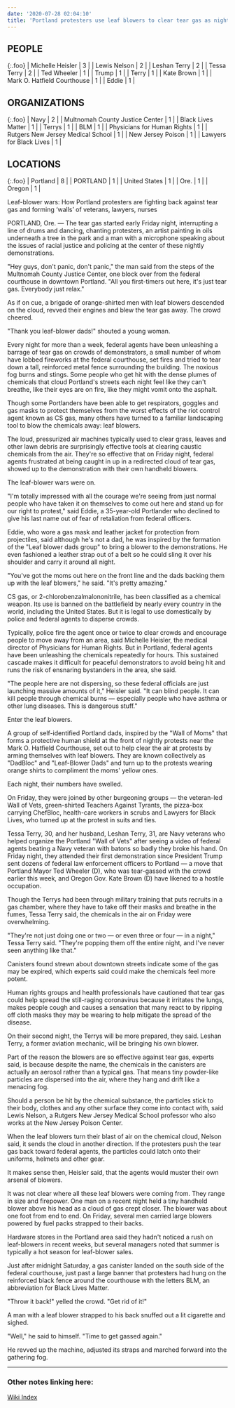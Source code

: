 ```yaml
---
date: '2020-07-28 02:04:10'
title: 'Portland protesters use leaf blowers to clear tear gas as nightly demonstrations against DHS forces continue to grow - The Washington Post'
---
```

## PEOPLE

{:.foo}
| Michelle Heisler | 3 |
| Lewis Nelson | 2 |
| Leshan Terry | 2 |
| Tessa Terry | 2 |
| Ted Wheeler | 1 |
| Trump | 1 |
| Terry | 1 |
| Kate Brown | 1 |
| Mark O. Hatfield Courthouse | 1 |
| Eddie | 1 |

## ORGANIZATIONS

{:.foo}
| Navy | 2 |
| Multnomah County Justice Center | 1 |
| Black Lives Matter | 1 |
| Terrys | 1 |
| BLM | 1 |
| Physicians for Human Rights | 1 |
| Rutgers New Jersey Medical School | 1 |
| New Jersey Poison | 1 |
| Lawyers for Black Lives | 1 |

## LOCATIONS

{:.foo}
| Portland | 8 |
| PORTLAND | 1 |
| United States | 1 |
| Ore. | 1 |
| Oregon | 1 |

Leaf-blower wars: How Portland protesters are fighting back against tear gas and forming ‘walls’ of veterans, lawyers, nurses

PORTLAND, Ore. — The tear gas started early Friday night, interrupting a
line of drums and dancing, chanting protesters, an artist painting in oils
underneath a tree in the park and a man with a microphone speaking about
the issues of racial justice and policing at the center of these nightly
demonstrations.

"Hey guys, don't panic, don't panic," the man said from the steps of the
Multnomah County Justice Center, one block over from the federal courthouse
in downtown Portland. "All you first-timers out here, it's just tear gas.
Everybody just relax."

As if on cue, a brigade of orange-shirted men with leaf blowers descended
on the cloud, revved their engines and blew the tear gas away. The crowd
cheered.

"Thank you leaf-blower dads!" shouted a young woman.

Every night for more than a week, federal agents have been unleashing a
barrage of tear gas on crowds of demonstrators, a small number of whom have
lobbed fireworks at the federal courthouse, set fires and tried to tear
down a tall, reinforced metal fence surrounding the building. The noxious
fog burns and stings. Some people who get hit with the dense plumes of
chemicals that cloud Portland's streets each night feel like they can't
breathe, like their eyes are on fire, like they might vomit onto the
asphalt.

Though some Portlanders have been able to get respirators, goggles and gas
masks to protect themselves from the worst effects of the riot control
agent known as CS gas, many others have turned to a familiar landscaping
tool to blow the chemicals away: leaf blowers.

The loud, pressurized air machines typically used to clear grass, leaves
and other lawn debris are surprisingly effective tools at clearing caustic
chemicals from the air. They're so effective that on Friday night, federal
agents frustrated at being caught in up in a redirected cloud of tear gas,
showed up to the demonstration with their own handheld blowers.

The leaf-blower wars were on.

"I'm totally impressed with all the courage we're seeing from just normal
people who have taken it on themselves to come out here and stand up for
our right to protest," said Eddie, a 35-year-old Portlander who declined to
give his last name out of fear of retaliation from federal officers.

Eddie, who wore a gas mask and leather jacket for protection from
projectiles, said although he's not a dad, he was inspired by the formation
of the "Leaf blower dads group" to bring a blower to the demonstrations. He
even fashioned a leather strap out of a belt so he could sling it over his
shoulder and carry it around all night.

"You've got the moms out here on the front line and the dads backing them
up with the leaf blowers," he said. "It's pretty amazing."

CS gas, or 2-chlorobenzalmalononitrile, has been classified as a chemical
weapon. Its use is banned on the battlefield by nearly every country in the
world, including the United States. But it is legal to use domestically by
police and federal agents to disperse crowds.

Typically, police fire the agent once or twice to clear crowds and
encourage people to move away from an area, said Michelle Heisler, the
medical director of Physicians for Human Rights. But in Portland, federal
agents have been unleashing the chemicals repeatedly for hours. This
sustained cascade makes it difficult for peaceful demonstrators to avoid
being hit and runs the risk of ensnaring bystanders in the area, she said.

"The people here are not dispersing, so these federal officials are just
launching massive amounts of it," Heisler said. "It can blind people. It
can kill people through chemical burns — especially people who have asthma
or other lung diseases. This is dangerous stuff."

Enter the leaf blowers.

A group of self-identified Portland dads, inspired by the "Wall of Moms"
that forms a protective human shield at the front of nightly protests near
the Mark O. Hatfield Courthouse, set out to help clear the air at protests
by arming themselves with leaf blowers. They are known collectively as
"DadBloc" and "Leaf-Blower Dads" and turn up to the protests wearing orange
shirts to compliment the moms' yellow ones.

Each night, their numbers have swelled.

On Friday, they were joined by other burgeoning groups — the veteran-led
Wall of Vets, green-shirted Teachers Against Tyrants, the pizza-box
carrying ChefBloc, health-care workers in scrubs and Lawyers for Black
Lives, who turned up at the protest in suits and ties.

Tessa Terry, 30, and her husband, Leshan Terry, 31, are Navy veterans who
helped organize the Portland "Wall of Vets" after seeing a video of federal
agents beating a Navy veteran with batons so badly they broke his hand. On
Friday night, they attended their first demonstration since President Trump
sent dozens of federal law enforcement officers to Portland — a move that
Portland Mayor Ted Wheeler (D), who was tear-gassed with the crowd earlier
this week, and Oregon Gov. Kate Brown (D) have likened to a hostile
occupation.

Though the Terrys had been through military training that puts recruits in
a gas chamber, where they have to take off their masks and breathe in the
fumes, Tessa Terry said, the chemicals in the air on Friday were
overwhelming.

"They're not just doing one or two — or even three or four — in a night,"
Tessa Terry said. "They're popping them off the entire night, and I've
never seen anything like that."

Canisters found strewn about downtown streets indicate some of the gas may
be expired, which experts said could make the chemicals feel more potent.

Human rights groups and health professionals have cautioned that tear gas
could help spread the still-raging coronavirus because it irritates the
lungs, makes people cough and causes a sensation that many react to by
ripping off cloth masks they may be wearing to help mitigate the spread of
the disease.

On their second night, the Terrys will be more prepared, they said. Leshan
Terry, a former aviation mechanic, will be bringing his own blower.

Part of the reason the blowers are so effective against tear gas, experts
said, is because despite the name, the chemicals in the canisters are
actually an aerosol rather than a typical gas. That means tiny powder-like
particles are dispersed into the air, where they hang and drift like a
menacing fog.

Should a person be hit by the chemical substance, the particles stick to
their body, clothes and any other surface they come into contact with, said
Lewis Nelson, a Rutgers New Jersey Medical School professor who also works
at the New Jersey Poison Center.

When the leaf blowers turn their blast of air on the chemical cloud, Nelson
said, it sends the cloud in another direction. If the protesters push the
tear gas back toward federal agents, the particles could latch onto their
uniforms, helmets and other gear.

It makes sense then, Heisler said, that the agents would muster their own
arsenal of blowers.

It was not clear where all these leaf blowers were coming from. They range
in size and firepower. One man on a recent night held a tiny handheld
blower above his head as a cloud of gas crept closer. The blower was about
one foot from end to end. On Friday, several men carried large blowers
powered by fuel packs strapped to their backs.

Hardware stores in the Portland area said they hadn't noticed a rush on
leaf-blowers in recent weeks, but several managers noted that summer is
typically a hot season for leaf-blower sales.

Just after midnight Saturday, a gas canister landed on the south side of
the federal courthouse, just past a large banner that protesters had hung
on the reinforced black fence around the courthouse with the letters BLM,
an abbreviation for Black Lives Matter.

"Throw it back!" yelled the crowd. "Get rid of it!"

A man with a leaf blower strapped to his back snuffed out a lit cigarette
and sighed.

"Well," he said to himself. "Time to get gassed again."

He revved up the machine, adjusted its straps and marched forward into the
gathering fog.

---
### Other notes linking here:

[Wiki Index](/index/)
